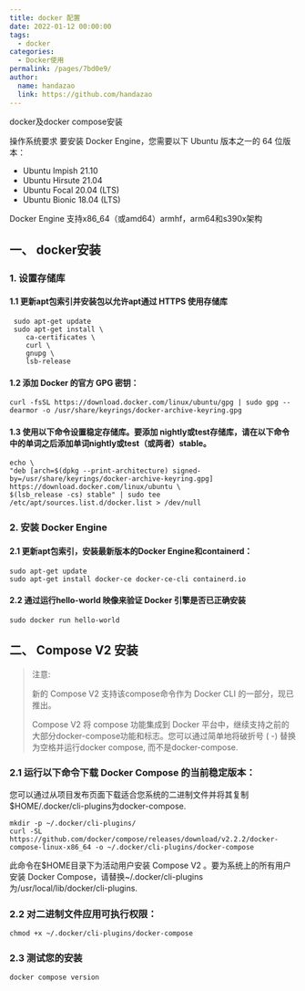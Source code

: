 ```yaml
---
title: docker 配置
date: 2022-01-12 00:00:00
tags: 
  - docker
categories: 
  - Docker使用
permalink: /pages/7bd0e9/
author: 
  name: handazao
  link: https://github.com/handazao
---
```


docker及docker compose安装

操作系统要求
要安装 Docker Engine，您需要以下 Ubuntu 版本之一的 64 位版本：

 - Ubuntu Impish 21.10
 - Ubuntu Hirsute 21.04
 - Ubuntu Focal 20.04 (LTS)
 - Ubuntu Bionic 18.04 (LTS)

Docker Engine 支持x86_64（或amd64）armhf，arm64和s390x架构

## 一、 docker安装

### 1. 设置存储库

#### 1.1 更新apt包索引并安装包以允许apt通过 HTTPS 使用存储库

```Shell
 sudo apt-get update
 sudo apt-get install \
    ca-certificates \
    curl \
    gnupg \
    lsb-release
```

#### 1.2 添加 Docker 的官方 GPG 密钥：

```Shell
curl -fsSL https://download.docker.com/linux/ubuntu/gpg | sudo gpg --dearmor -o /usr/share/keyrings/docker-archive-keyring.gpg
```

#### 1.3 使用以下命令设置稳定存储库。要添加 nightly或test存储库，请在以下命令中的单词之后添加单词nightly或test（或两者）stable。

```Shell
echo \
"deb [arch=$(dpkg --print-architecture) signed-by=/usr/share/keyrings/docker-archive-keyring.gpg] https://download.docker.com/linux/ubuntu \
$(lsb_release -cs) stable" | sudo tee /etc/apt/sources.list.d/docker.list > /dev/null
```

### 2. 安装 Docker Engine

#### 2.1 更新apt包索引，安装最新版本的Docker Engine和containerd：

```Shell
sudo apt-get update
sudo apt-get install docker-ce docker-ce-cli containerd.io
```

#### 2.2 通过运行hello-world 映像来验证 Docker 引擎是否已正确安装

```Shell
sudo docker run hello-world
```

## 二、 Compose V2 安装

> 注意:
> 
> 新的 Compose V2 支持该compose命令作为 Docker CLI 的一部分，现已推出。
> 
> Compose V2 将 compose 功能集成到 Docker 平台中，继续支持之前的大部分docker-compose功能和标志。您可以通过简单地将破折号 ( -) 替换为空格并运行docker compose, 而不是docker-compose.

### 2.1 运行以下命令下载 Docker Compose 的当前稳定版本：

您可以通过从项目发布页面下载适合您系统的二进制文件并将其复制$HOME/.docker/cli-plugins为docker-compose.

```Shell
mkdir -p ~/.docker/cli-plugins/
curl -SL https://github.com/docker/compose/releases/download/v2.2.2/docker-compose-linux-x86_64 -o ~/.docker/cli-plugins/docker-compose
```

此命令在$HOME目录下为活动用户安装 Compose V2 。要为系统上的所有用户安装 Docker Compose，请替换~/.docker/cli-plugins为/usr/local/lib/docker/cli-plugins.

### 2.2 对二进制文件应用可执行权限：

```Shell
chmod +x ~/.docker/cli-plugins/docker-compose
```

### 2.3 测试您的安装

```Shell
docker compose version
```